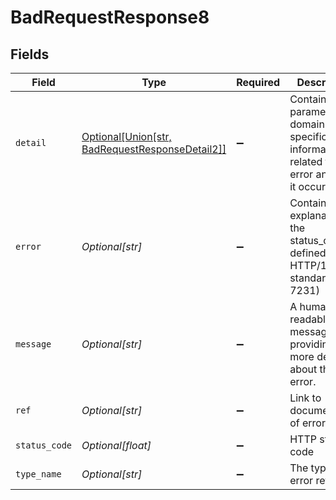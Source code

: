 # BadRequestResponse8


## Fields

| Field                                                                                               | Type                                                                                                | Required                                                                                            | Description                                                                                         | Example                                                                                             |
| --------------------------------------------------------------------------------------------------- | --------------------------------------------------------------------------------------------------- | --------------------------------------------------------------------------------------------------- | --------------------------------------------------------------------------------------------------- | --------------------------------------------------------------------------------------------------- |
| `detail`                                                                                            | [Optional[Union[str, BadRequestResponseDetail2]]](../../models/errors/badrequestresponsedetail8.md) | :heavy_minus_sign:                                                                                  | Contains parameter or domain specific information related to the error and why it occurred.         |                                                                                                     |
| `error`                                                                                             | *Optional[str]*                                                                                     | :heavy_minus_sign:                                                                                  | Contains an explanation of the status_code as defined in HTTP/1.1 standard (RFC 7231)               | Bad Request                                                                                         |
| `message`                                                                                           | *Optional[str]*                                                                                     | :heavy_minus_sign:                                                                                  | A human-readable message providing more details about the error.                                    | Invalid Params                                                                                      |
| `ref`                                                                                               | *Optional[str]*                                                                                     | :heavy_minus_sign:                                                                                  | Link to documentation of error type                                                                 | https://developers.apideck.com/errors#requestvalidationerror                                        |
| `status_code`                                                                                       | *Optional[float]*                                                                                   | :heavy_minus_sign:                                                                                  | HTTP status code                                                                                    | 400                                                                                                 |
| `type_name`                                                                                         | *Optional[str]*                                                                                     | :heavy_minus_sign:                                                                                  | The type of error returned                                                                          | RequestValidationError                                                                              |